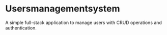 # Usersmanagementsystem
A simple full-stack application to manage users with CRUD operations and authentication.
